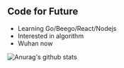 ## Code for Future 

- Learning Go/Beego/React/Nodejs
- Interested in algorithm
- Wuhan now

![Anurag's github stats](https://github-readme-stats.vercel.app/api/top-langs/?username=Kininaru&hide=html,css&layout=compact&show_icons=true&hide_border=true)
